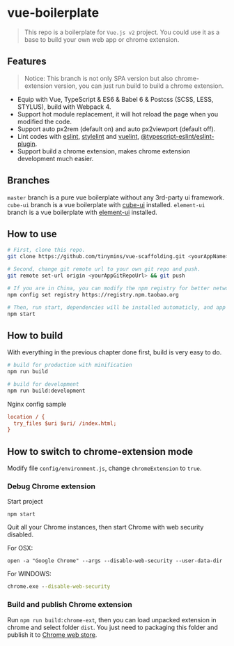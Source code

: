 # vue-boilerplate

> This repo is a boilerplate for `Vue.js v2` project. You could use it as a base to build your own web app or chrome extension.

## Features

> Notice: This branch is not only SPA version but also chrome-extension version, you can just run build to build a chrome extension.
  * Equip with Vue, TypeScript & ES6 & Babel 6 & Postcss (SCSS, LESS, STYLUS), build with Webpack 4.
  * Support hot module replacement, it will hot reload the page when you modified the code.
  * Support auto px2rem (default on) and auto px2viewport (default off).
  * Lint codes with [eslint](https://github.com/eslint/eslint), [stylelint](https://github.com/stylelint/stylelint) and [vuelint](https://github.com/vuejs/eslint-plugin-vue), [@typescript-eslint/eslint-plugin](https://github.com/typescript-eslint/typescript-eslint).
  * Support build a chrome extension, makes chrome extension development much easier.

## Branches

  `master` branch is a pure vue boilerplate without any 3rd-party ui framework.
  `cube-ui` branch is a vue boilerplate with [cube-ui](https://github.com/didi/cube-ui) installed.
  `element-ui` branch is a vue boilerplate with [element-ui](https://github.com/ElemeFE/element) installed.

## How to use

  ```bash
  # First, clone this repo.
  git clone https://github.com/tinymins/vue-scaffolding.git <yourAppName> && cd <yourAppName>

  # Second, change git remote url to your own git repo and push.
  git remote set-url origin <yourAppGitRepoUrl> && git push

  # If you are in China, you can modify the npm registry for better network speed
  npm config set registry https://registry.npm.taobao.org

  # Then, run start, dependencies will be installed automaticly, and app will be launched.
  npm start
  ```

## How to build

  With everything in the previous chapter done first, build is very easy to do.

  ``` bash
  # build for production with minification
  npm run build

  # build for development
  npm run build:development
  ```

  Nginx config sample

  ```ini
  location / {
    try_files $uri $uri/ /index.html;
  }
  ```

## How to switch to chrome-extension mode

  Modify file `config/environment.js`, change `chromeExtension` to `true`.

### Debug Chrome extension

  Start project

  ```shell
  npm start
  ```

  Quit all your Chrome instances, then start Chrome with web security disabled.

  For OSX:

  ```shell
  open -a "Google Chrome" --args --disable-web-security --user-data-dir
  ```

  For WINDOWS:

  ```bat
  chrome.exe --disable-web-security
  ```

### Build and publish Chrome extension

  Run `npm run build:chrome-ext`, then you can load unpacked extension in chrome and select folder `dist`. You just need to packaging this folder and publish it to [Chrome web store](https://chrome.google.com/webstore/developer/dashboard).
